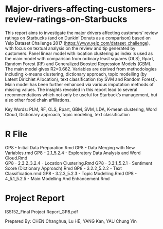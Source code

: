 # Major-drivers-affecting-customers-review-ratings-on-Starbucks

This report aims to investigate the major drivers affecting customers’ review ratings on Starbucks (and on Dunkin’ Donuts as a comparison) based on Yelp Dataset Challenge 2017 (https://www.yelp.com/dataset_challenge), with focus on textual analysis on the review and tip generated by customers. Panel linear model with location clustering as index is used as the main model with comparison from ordinary least squares (OLS), Rpart, Random Forest (RF) and Generalized Boosted Regression Models (GBM). The main model gives R2=0.662. Variables are derived from methodologies including k-means clustering, dictionary approach, topic modelling (by Latent Dirichlet Allocation), text classification (by SVM and Random Forest). Main model has been further enhanced via various imputation methods of missing values. The insights revealed in this report lead to several recommendations which not only be useful for Starbuck’s management, but also other food chain affiliations.

Key Words: PLM, RF, OLS, Rpart, GBM, SVM, LDA, K-mean clustering, Word Cloud, Dictionary approach, topic modeling, text classification

# R File
GP8 - Initial Data Preparation.Rmd
GP8 - Data Merging with New Variables.rmd
GP8 - 2.1_5.2.4 - Exploratory Data Analysis and Word Cloud.Rmd	
GP8 - 2.2.2_3.2.4 - Location Clustering.Rmd	
GP8 - 3.2.1_5.2.1 - Sentiment Score (Dictionary Approach).Rmd
GP8 - 3.2.2_5.2.2 - Text Classification.rmd	
GP8 - 3.2.3_5.2.3 - Topic Modelling.Rmd
GP8 - 4_5.1_5.2.5 - Main Modelling And Enhancement.Rmd

# Project Report
IS5152_Final Project Report_GP8.pdf

Prepared By: CHEN Changhua, Lu HE, YANG Kan, YAU Chung Yin

